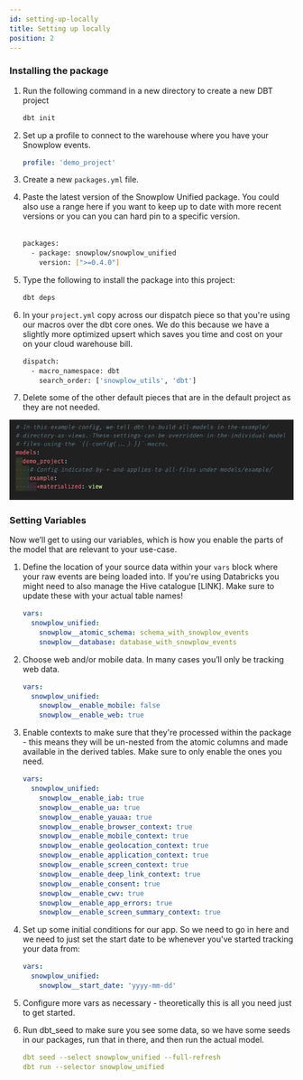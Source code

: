 ```yaml
---
id: setting-up-locally
title: Setting up locally
position: 2
---
```



### Installing the package

1. Run the following command in a new directory to create a new DBT project

    ```bash
    dbt init
    ```

2. Set up a profile to connect to the warehouse where you have your Snowplow events.

    ```yaml
    profile: 'demo_project'
    ```

3. Create a new `packages.yml` file.
4. Paste the latest version of the Snowplow Unified package. You could also use a range here if you want to keep up to date with more recent versions or you can you can hard pin to a specific version.

    ```bash
    
    packages:
      - package: snowplow/snowplow_unified
        version: [">=0.4.0"]
    ```

5. Type the following to install the package into this project:

    ```bash
    dbt deps
    ```

6. In your `project.yml` copy across our dispatch piece so that you're using our macros over the dbt core ones. We do this because we have a slightly more optimized upsert which saves you time and cost on your on your cloud warehouse bill.

    ```bash
    dispatch:
      - macro_namespace: dbt
        search_order: ['snowplow_utils', 'dbt']
    ```

7. Delete some of the other default pieces that are in the default project as they are not needed.

![](./screenshots/Screenshot_2024-07-04_at_17.14.37.png)

### Setting Variables

Now we’ll get to using our variables, which is how you enable the parts of the model that are relevant to your use-case.

1. Define the location of your source data within your `vars` block where your raw events are being loaded into.
If you're using Databricks you might need to also manage the Hive catalogue [LINK]. Make sure to update these with your actual table names!

    ```yaml
    vars:
      snowplow_unified:
        snowplow__atomic_schema: schema_with_snowplow_events
        snowplow__database: database_with_snowplow_events
    ```

2. Choose web and/or mobile data. In many cases you’ll only be tracking web data.

    ```yaml
    vars:
      snowplow_unified:
        snowplow__enable_mobile: false
        snowplow__enable_web: true
    ```

3. Enable contexts to make sure that they're processed within the package - this means they will be un-nested from the atomic columns and made available in the derived tables. Make sure to only enable the ones you need.

    ```yaml
    vars:
      snowplow_unified:
        snowplow__enable_iab: true
        snowplow__enable_ua: true
        snowplow__enable_yauaa: true
        snowplow__enable_browser_context: true
        snowplow__enable_mobile_context: true
        snowplow__enable_geolocation_context: true
        snowplow__enable_application_context: true
        snowplow__enable_screen_context: true
        snowplow__enable_deep_link_context: true
        snowplow__enable_consent: true
        snowplow__enable_cwv: true
        snowplow__enable_app_errors: true
        snowplow__enable_screen_summary_context: true
    ```

4. Set up some initial conditions for our app. So we need to go in here and we need to just set the start date to be whenever you've started tracking your data from:

    ```yaml
    vars:
      snowplow_unified:
        snowplow__start_date: 'yyyy-mm-dd'
    ```

5. Configure more vars as necessary - theoretically this is all you need just to get started.
6. Run dbt_seed to make sure you see some data, so we have some seeds in our packages, run that in there, and then run the actual model.

    ```yaml
    dbt seed --select snowplow_unified --full-refresh
    dbt run --selector snowplow_unified
    ```
